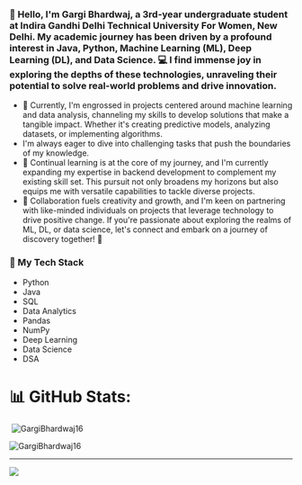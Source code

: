 ### 👋 Hello, I'm Gargi Bhardwaj, a 3rd-year undergraduate student at Indira Gandhi Delhi Technical University For Women, New Delhi. My academic journey has been driven by a profound interest in Java, Python, Machine Learning (ML), Deep Learning (DL), and Data Science. 💻 I find immense joy in exploring the depths of these technologies, unraveling their potential to solve real-world problems and drive innovation.

- 🔭 Currently, I'm engrossed in projects centered around machine learning and data analysis, channeling my skills to develop solutions that make a tangible impact. Whether it's creating predictive models, analyzing datasets, or implementing algorithms.
-  I'm always eager to dive into challenging tasks that push the boundaries of my knowledge.
- 🌱 Continual learning is at the core of my journey, and I'm currently expanding my expertise in backend development to complement my existing skill set. This pursuit not only broadens my horizons but also equips me with versatile capabilities to tackle diverse projects.
- 👯 Collaboration fuels creativity and growth, and I'm keen on partnering with like-minded individuals on projects that leverage technology to drive positive change. If you're passionate about exploring the realms of ML, DL, or data science, let's connect and embark on a journey of discovery together! 🚀
### 🧰 My Tech Stack
- Python
- Java
- SQL
- Data Analytics
- Pandas
- NumPy
- Deep Learning
- Data Science
- DSA
# 📊 GitHub Stats:

<p>&nbsp;<img align="center" src="https://github-readme-stats.vercel.app/api?username=GargiBhardwaj16&show_icons=true&locale=en" alt="GargiBhardwaj16" /></p>

<p><img align="center" src="https://github-readme-streak-stats.herokuapp.com/?user=GargiBhardwaj16&" alt="GargiBhardwaj16" /></p>

---
[![](https://visitcount.itsvg.in/api?id=GargiBhardwaj16&icon=5&color=3)](https://visitcount.itsvg.in)
